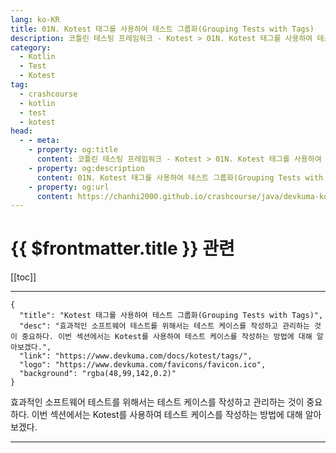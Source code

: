 ```yaml
---
lang: ko-KR
title: 01N. Kotest 태그를 사용하여 테스트 그룹화(Grouping Tests with Tags)
description: 코틀린 테스팅 프레임워크 - Kotest > 01N. Kotest 태그를 사용하여 테스트 그룹화(Grouping Tests with Tags)
category: 
  - Kotlin
  - Test
  - Kotest
tag: 
  - crashcourse
  - kotlin
  - test
  - kotest
head:
  - - meta:
    - property: og:title
      content: 코틀린 테스팅 프레임워크 - Kotest > 01N. Kotest 태그를 사용하여 테스트 그룹화(Grouping Tests with Tags)
    - property: og:description
      content: 01N. Kotest 태그를 사용하여 테스트 그룹화(Grouping Tests with Tags)
    - property: og:url
      content: https://chanhi2000.github.io/crashcourse/java/devkuma-kotest/01-kotest-framework/01N.html
---
```


# {{ $frontmatter.title }} 관련

[[toc]]

---

```component VPCard
{
  "title": "Kotest 태그를 사용하여 테스트 그룹화(Grouping Tests with Tags)",
  "desc": "효과적인 소프트웨어 테스트를 위해서는 테스트 케이스를 작성하고 관리하는 것이 중요하다. 이번 섹션에서는 Kotest를 사용하여 테스트 케이스를 작성하는 방법에 대해 알아보겠다.",
  "link": "https://www.devkuma.com/docs/kotest/tags/",
  "logo": "https://www.devkuma.com/favicons/favicon.ico",
  "background": "rgba(48,99,142,0.2)"
}
```

효과적인 소프트웨어 테스트를 위해서는 테스트 케이스를 작성하고 관리하는 것이 중요하다. 이번 섹션에서는 Kotest를 사용하여 테스트 케이스를 작성하는 방법에 대해 알아보겠다.

---

<TagLinks />